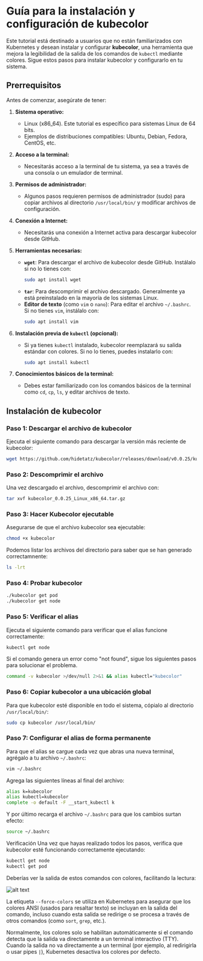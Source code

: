 # Guía para la instalación y configuración de **kubecolor**

Este tutorial está destinado a usuarios que no están familiarizados con Kubernetes y desean instalar y configurar **kubecolor**, una herramienta que mejora la legibilidad de la salida de los comandos de `kubectl` mediante colores. Sigue estos pasos para instalar kubecolor y configurarlo en tu sistema.

## Prerrequisitos

Antes de comenzar, asegúrate de tener:

1. **Sistema operativo:**
   - Linux (x86_64). Este tutorial es específico para sistemas Linux de 64 bits.
   - Ejemplos de distribuciones compatibles: Ubuntu, Debian, Fedora, CentOS, etc.

2. **Acceso a la terminal:**
   - Necesitarás acceso a la terminal de tu sistema, ya sea a través de una consola o un emulador de terminal.

3. **Permisos de administrador:**
   - Algunos pasos requieren permisos de administrador (sudo) para copiar archivos al directorio `/usr/local/bin/` y modificar archivos de configuración.

4. **Conexión a Internet:**
   - Necesitarás una conexión a Internet activa para descargar kubecolor desde GitHub.

5. **Herramientas necesarias:**
   - **`wget`**: Para descargar el archivo de kubecolor desde GitHub. Instálalo si no lo tienes con:
     ```bash
     sudo apt install wget
     ```
   - **`tar`**: Para descomprimir el archivo descargado. Generalmente ya está preinstalado en la mayoría de los sistemas Linux.
   - **Editor de texto** (como `vim` o `nano`): Para editar el archivo `~/.bashrc`. Si no tienes `vim`, instálalo con:
     ```bash
     sudo apt install vim
     ```

6. **Instalación previa de `kubectl` (opcional):**
   - Si ya tienes `kubectl` instalado, kubecolor reemplazará su salida estándar con colores. Si no lo tienes, puedes instalarlo con:
     ```bash
     sudo apt install kubectl
     ```

7. **Conocimientos básicos de la terminal:**
   - Debes estar familiarizado con los comandos básicos de la terminal como `cd`, `cp`, `ls`, y editar archivos de texto.

## Instalación de kubecolor

### Paso 1: Descargar el archivo de kubecolor

Ejecuta el siguiente comando para descargar la versión más reciente de kubecolor:

```bash
wget https://github.com/hidetatz/kubecolor/releases/download/v0.0.25/kubecolor_0.0.25_Linux_x86_64.tar.gz
``` 

### Paso 2: Descomprimir el archivo
Una vez descargado el archivo, descomprimir el archivo con: 

```bash
tar xvf kubecolor_0.0.25_Linux_x86_64.tar.gz
``` 

### Paso 3: Hacer Kubecolor ejecutable

Asegurarse de que el archivo kubecolor sea ejecutable:

```bash
chmod +x kubecolor
```

Podemos listar los archivos del directorio para saber que se han generado correctamnente:

```bash
ls -lrt
```

### Paso 4: Probar kubecolor

```bash
./kubecolor get pod
./kubecolor get node
```

### Paso 5: Verificar el alias

Ejecuta el siguiente comando para verificar que el alias funcione correctamente:

```bash
kubectl get node
```

Si el comando genera un error como "not found", sigue los siguientes pasos para solucionar el problema.

```bash
command -v kubecolor >/dev/null 2>&1 && alias kubectl="kubecolor"
```

### Paso 6: Copiar kubecolor a una ubicación global

Para que kubecolor esté disponible en todo el sistema, cópialo al directorio `/usr/local/bin/`:

``` bash
sudo cp kubecolor /usr/local/bin/
```

### Paso 7: Configurar el alias de forma permanente
Para que el alias se cargue cada vez que abras una nueva terminal, agrégalo a tu archivo `~/.bashrc`:

``` bash
vim ~/.bashrc
``` 

Agrega las siguientes líneas al final del archivo:

``` bash
alias k=kubecolor
alias kubectl=kubecolor
complete -o default -F __start_kubectl k
```

Y por último recarga el archivo `~/.bashrc` para que los cambios surtan efecto:

``` bash
source ~/.bashrc
```

Verificación
Una vez que hayas realizado todos los pasos, verifica que kubecolor esté funcionando correctamente ejecutando:

``` bash
kubectl get node
kubectl get pod
``` 

Deberías ver la salida de estos comandos con colores, facilitando la lectura:

![alt text](6.png)


La etiqueta `--force-colors` se utiliza en Kubernetes para asegurar que los colores ANSI (usados para resaltar texto) se incluyan en la salida del comando, incluso cuando esta salida se redirige o se procesa a través de otros comandos (como `sort`, `grep`, etc.). 

Normalmente, los colores solo se habilitan automáticamente si el comando detecta que la salida va directamente a un terminal interactivo (TTY). Cuando la salida no va directamente a un terminal (por ejemplo, al redirigirla o usar pipes `|`), Kubernetes desactiva los colores por defecto.

